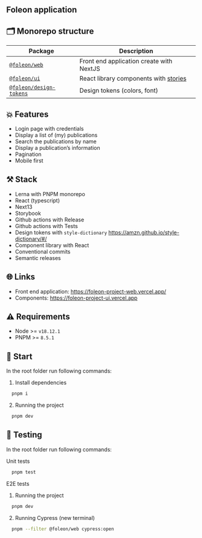 ## Foleon application

## 🗂 Monorepo structure

| Package                                               | Description                                                                            |
| ----------------------------------------------------- | -------------------------------------------------------------------------------------- |
| [`@foleon/web`](./apps/web)                           | Front end application create with NextJS                                               |
| [`@foleon/ui`](./packages/ui)                         | React library components with [stories](https://storybook.js.org/)                     |
| [`@foleon/design-tokens`](./packages/design-tokens)   | Design tokens (colors, font)                                                           |

## 💥 Features

- Login page with credentials
- Display a list of (my) publications
- Search the publications by name
- Display a publication’s information
- Pagination
- Mobile first

## ⚒️ Stack
- Lerna with PNPM monorepo
- React (typescript)
- Next13
- Storybook
- Github actions with Release
- Github actions with Tests
- Design tokens with `style-dictionary` https://amzn.github.io/style-dictionary/#/
- Component library with React
- Conventional commits
- Semantic releases

## 🌐 Links

- Front end application: https://foleon-project-web.vercel.app/
- Components: https://foleon-project-ui.vercel.app

## ⚠️ Requirements

- Node >= `v18.12.1`
- PNPM >= `8.5.1`

## 🚀 Start

In the root folder run following commands:

1. Install dependencies

```bash
  pnpm i
```

2. Running the project

```bash
  pnpm dev
```

## 🚦 Testing

In the root folder run following commands:

Unit tests

```bash
  pnpm test
```

E2E tests

1. Running the project

```bash
  pnpm dev
```

2. Running Cypress (new terminal)

```bash
  pnpm --filter @foleon/web cypress:open
```

